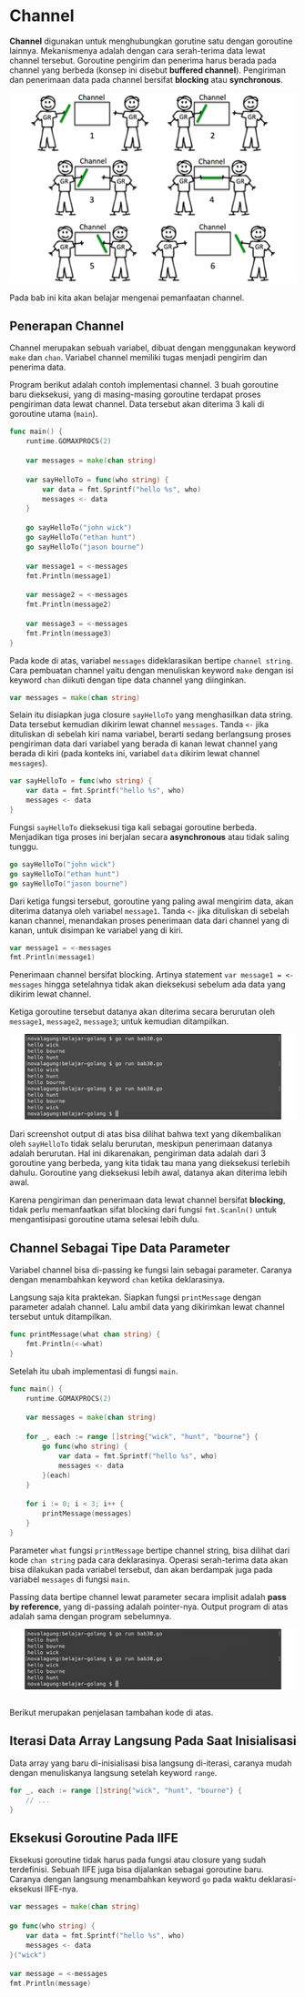 # Channel

**Channel** digunakan untuk menghubungkan gorutine satu dengan goroutine lainnya. Mekanismenya adalah dengan cara serah-terima data lewat channel tersebut. Goroutine pengirim dan penerima harus berada pada channel yang berbeda (konsep ini disebut **buffered channel**). Pengiriman dan penerimaan data pada channel bersifat **blocking** atau **synchronous**. 

![Analogi channel](images/30_1_analogy.png)

Pada bab ini kita akan belajar mengenai pemanfaatan channel.

## Penerapan Channel

Channel merupakan sebuah variabel, dibuat dengan menggunakan keyword `make` dan `chan`. Variabel channel memiliki tugas menjadi pengirim dan penerima data.

Program berikut adalah contoh implementasi channel. 3 buah goroutine baru dieksekusi, yang di masing-masing goroutine terdapat proses pengiriman data lewat channel. Data tersebut akan diterima 3 kali di goroutine utama (`main`).

```go
func main() {
    runtime.GOMAXPROCS(2)

    var messages = make(chan string)

    var sayHelloTo = func(who string) {
        var data = fmt.Sprintf("hello %s", who)
        messages <- data
    }

    go sayHelloTo("john wick")
    go sayHelloTo("ethan hunt")
    go sayHelloTo("jason bourne")

    var message1 = <-messages
    fmt.Println(message1)

    var message2 = <-messages
    fmt.Println(message2)

    var message3 = <-messages
    fmt.Println(message3)
}
```

Pada kode di atas, variabel `messages` dideklarasikan bertipe `channel string`. Cara pembuatan channel yaitu dengan menuliskan keyword `make` dengan isi keyword `chan` diikuti dengan tipe data channel yang diinginkan.

```go
var messages = make(chan string)
```

Selain itu disiapkan juga closure `sayHelloTo` yang menghasilkan data string. Data tersebut kemudian dikirim lewat channel `messages`. Tanda `<-` jika dituliskan di sebelah kiri nama variabel, berarti sedang berlangsung proses pengiriman data dari variabel yang berada di kanan lewat channel yang berada di kiri (pada konteks ini, variabel `data` dikirim lewat channel `messages`).

```go
var sayHelloTo = func(who string) {
    var data = fmt.Sprintf("hello %s", who)
    messages <- data
}
```

Fungsi `sayHelloTo` dieksekusi tiga kali sebagai goroutine berbeda. Menjadikan tiga proses ini berjalan secara **asynchronous** atau tidak saling tunggu.

```go
go sayHelloTo("john wick")
go sayHelloTo("ethan hunt")
go sayHelloTo("jason bourne")
```

Dari ketiga fungsi tersebut, goroutine yang paling awal mengirim data, akan diterima datanya oleh variabel `message1`. Tanda `<-` jika dituliskan di sebelah kanan channel, menandakan proses penerimaan data dari channel yang di kanan, untuk disimpan ke variabel yang di kiri.

```go
var message1 = <-messages
fmt.Println(message1)
```

Penerimaan channel bersifat blocking. Artinya statement `var message1 = <-messages` hingga setelahnya tidak akan dieksekusi sebelum ada data yang dikirim lewat channel.

Ketiga goroutine tersebut datanya akan diterima secara berurutan oleh `message1`, `message2`, `message3`; untuk kemudian ditampilkan.

![Implementasi channel](images/30_2_channel.png)

Dari screenshot output di atas bisa dilihat bahwa text yang dikembalikan oleh `sayHelloTo` tidak selalu berurutan, meskipun penerimaan datanya adalah berurutan. Hal ini dikarenakan, pengiriman data adalah dari 3 goroutine yang berbeda, yang kita tidak tau mana yang dieksekusi terlebih dahulu. Goroutine yang dieksekusi lebih awal, datanya akan diterima lebih awal.

Karena pengiriman dan penerimaan data lewat channel bersifat **blocking**, tidak perlu memanfaatkan sifat blocking dari fungsi `fmt.Scanln()` untuk mengantisipasi goroutine utama selesai lebih dulu.

## Channel Sebagai Tipe Data Parameter

Variabel channel bisa di-passing ke fungsi lain sebagai parameter. Caranya dengan menambahkan keyword `chan` ketika deklarasinya.

Langsung saja kita praktekan. Siapkan fungsi `printMessage` dengan parameter adalah channel. Lalu ambil data yang dikirimkan lewat channel tersebut untuk ditampilkan. 

```go
func printMessage(what chan string) {
    fmt.Println(<-what)
}
```

Setelah itu ubah implementasi di fungsi `main`.

```go
func main() {
    runtime.GOMAXPROCS(2)

    var messages = make(chan string)

    for _, each := range []string{"wick", "hunt", "bourne"} {
        go func(who string) {
            var data = fmt.Sprintf("hello %s", who)
            messages <- data
        }(each)
    }

    for i := 0; i < 3; i++ {
        printMessage(messages)
    }
}
```

Parameter `what` fungsi `printMessage` bertipe channel string, bisa dilihat dari kode `chan string` pada cara deklarasinya. Operasi serah-terima data akan bisa dilakukan pada variabel tersebut, dan akan berdampak juga pada variabel `messages` di fungsi `main`.

Passing data bertipe channel lewat parameter secara implisit adalah **pass by reference**, yang di-passing adalah pointer-nya. Output program di atas adalah sama dengan program sebelumnya.

![Parameter channel](images/30_3_channel_param.png)

## 

Berikut merupakan penjelasan tambahan kode di atas.

## Iterasi Data Array Langsung Pada Saat Inisialisasi

Data array yang baru di-inisialisasi bisa langsung di-iterasi, caranya mudah dengan menuliskanya langsung setelah keyword `range`.

```go
for _, each := range []string{"wick", "hunt", "bourne"} {
    // ...
}
```

## Eksekusi Goroutine Pada IIFE

Eksekusi goroutine tidak harus pada fungsi atau closure yang sudah terdefinisi. Sebuah IIFE juga bisa dijalankan sebagai goroutine baru. Caranya dengan langsung menambahkan keyword `go` pada waktu deklarasi-eksekusi IIFE-nya.

```go
var messages = make(chan string)

go func(who string) {
    var data = fmt.Sprintf("hello %s", who)
    messages <- data
}("wick")

var message = <-messages
fmt.Println(message)
```
